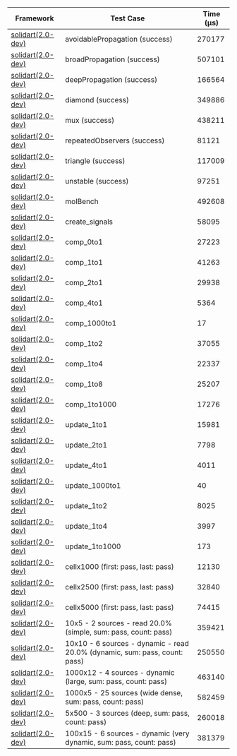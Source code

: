 | Framework | Test Case | Time (μs) |
| --- | --- | --- |
| [solidart(2.0-dev)](https://github.com/nank1ro/solidart/tree/dev) | avoidablePropagation (success) | 270177 |
| [solidart(2.0-dev)](https://github.com/nank1ro/solidart/tree/dev) | broadPropagation (success) | 507101 |
| [solidart(2.0-dev)](https://github.com/nank1ro/solidart/tree/dev) | deepPropagation (success) | 166564 |
| [solidart(2.0-dev)](https://github.com/nank1ro/solidart/tree/dev) | diamond (success) | 349886 |
| [solidart(2.0-dev)](https://github.com/nank1ro/solidart/tree/dev) | mux (success) | 438211 |
| [solidart(2.0-dev)](https://github.com/nank1ro/solidart/tree/dev) | repeatedObservers (success) | 81121 |
| [solidart(2.0-dev)](https://github.com/nank1ro/solidart/tree/dev) | triangle (success) | 117009 |
| [solidart(2.0-dev)](https://github.com/nank1ro/solidart/tree/dev) | unstable (success) | 97251 |
| [solidart(2.0-dev)](https://github.com/nank1ro/solidart/tree/dev) | molBench | 492608 |
| [solidart(2.0-dev)](https://github.com/nank1ro/solidart/tree/dev) | create_signals | 58095 |
| [solidart(2.0-dev)](https://github.com/nank1ro/solidart/tree/dev) | comp_0to1 | 27223 |
| [solidart(2.0-dev)](https://github.com/nank1ro/solidart/tree/dev) | comp_1to1 | 41263 |
| [solidart(2.0-dev)](https://github.com/nank1ro/solidart/tree/dev) | comp_2to1 | 29938 |
| [solidart(2.0-dev)](https://github.com/nank1ro/solidart/tree/dev) | comp_4to1 | 5364 |
| [solidart(2.0-dev)](https://github.com/nank1ro/solidart/tree/dev) | comp_1000to1 | 17 |
| [solidart(2.0-dev)](https://github.com/nank1ro/solidart/tree/dev) | comp_1to2 | 37055 |
| [solidart(2.0-dev)](https://github.com/nank1ro/solidart/tree/dev) | comp_1to4 | 22337 |
| [solidart(2.0-dev)](https://github.com/nank1ro/solidart/tree/dev) | comp_1to8 | 25207 |
| [solidart(2.0-dev)](https://github.com/nank1ro/solidart/tree/dev) | comp_1to1000 | 17276 |
| [solidart(2.0-dev)](https://github.com/nank1ro/solidart/tree/dev) | update_1to1 | 15981 |
| [solidart(2.0-dev)](https://github.com/nank1ro/solidart/tree/dev) | update_2to1 | 7798 |
| [solidart(2.0-dev)](https://github.com/nank1ro/solidart/tree/dev) | update_4to1 | 4011 |
| [solidart(2.0-dev)](https://github.com/nank1ro/solidart/tree/dev) | update_1000to1 | 40 |
| [solidart(2.0-dev)](https://github.com/nank1ro/solidart/tree/dev) | update_1to2 | 8025 |
| [solidart(2.0-dev)](https://github.com/nank1ro/solidart/tree/dev) | update_1to4 | 3997 |
| [solidart(2.0-dev)](https://github.com/nank1ro/solidart/tree/dev) | update_1to1000 | 173 |
| [solidart(2.0-dev)](https://github.com/nank1ro/solidart/tree/dev) | cellx1000 (first: pass, last: pass) | 12130 |
| [solidart(2.0-dev)](https://github.com/nank1ro/solidart/tree/dev) | cellx2500 (first: pass, last: pass) | 32840 |
| [solidart(2.0-dev)](https://github.com/nank1ro/solidart/tree/dev) | cellx5000 (first: pass, last: pass) | 74415 |
| [solidart(2.0-dev)](https://github.com/nank1ro/solidart/tree/dev) | 10x5 - 2 sources - read 20.0% (simple, sum: pass, count: pass) | 359421 |
| [solidart(2.0-dev)](https://github.com/nank1ro/solidart/tree/dev) | 10x10 - 6 sources - dynamic - read 20.0% (dynamic, sum: pass, count: pass) | 250550 |
| [solidart(2.0-dev)](https://github.com/nank1ro/solidart/tree/dev) | 1000x12 - 4 sources - dynamic (large, sum: pass, count: pass) | 463140 |
| [solidart(2.0-dev)](https://github.com/nank1ro/solidart/tree/dev) | 1000x5 - 25 sources (wide dense, sum: pass, count: pass) | 582459 |
| [solidart(2.0-dev)](https://github.com/nank1ro/solidart/tree/dev) | 5x500 - 3 sources (deep, sum: pass, count: pass) | 260018 |
| [solidart(2.0-dev)](https://github.com/nank1ro/solidart/tree/dev) | 100x15 - 6 sources - dynamic (very dynamic, sum: pass, count: pass) | 381379 |
